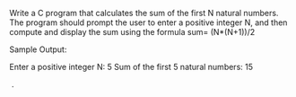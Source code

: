 Write a C program that calculates the sum of the first N natural numbers. The program should prompt the user to enter a positive integer N, and then compute and display the sum using the formula 
sum= (N*(N+1))/2

Sample Output:

Enter a positive integer N: 5
Sum of the first 5 natural numbers: 15



​
 .
